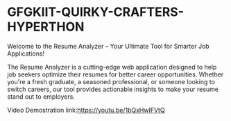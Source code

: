 # GFGKIIT-QUIRKY-CRAFTERS-HYPERTHON
Welcome to the Resume Analyzer – Your Ultimate Tool for Smarter Job Applications!

The Resume Analyzer is a cutting-edge web application designed to help job seekers optimize their resumes for better career opportunities. Whether you're a fresh graduate, a seasoned professional, or someone looking to switch careers, our tool provides actionable insights to make your resume stand out to employers.

Video Demostration link:https://youtu.be/1bQxHwIFVtQ
